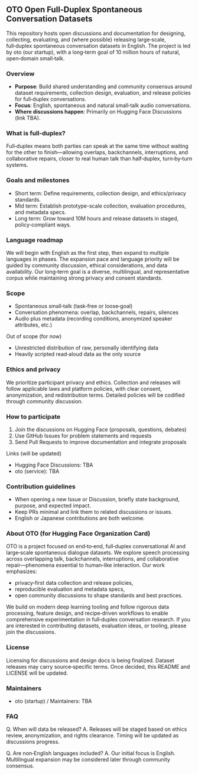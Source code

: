 ## OTO Open Full‑Duplex Spontaneous Conversation Datasets

This repository hosts open discussions and documentation for designing, collecting, evaluating, and (where possible) releasing large‑scale, full‑duplex spontaneous conversation datasets in English. The project is led by oto (our startup), with a long‑term goal of 10 million hours of natural, open‑domain small‑talk.

### Overview
- **Purpose**: Build shared understanding and community consensus around dataset requirements, collection design, evaluation, and release policies for full‑duplex conversations.
- **Focus**: English, spontaneous and natural small‑talk audio conversations.
- **Where discussions happen**: Primarily on Hugging Face Discussions (link TBA).

### What is full‑duplex?
Full‑duplex means both parties can speak at the same time without waiting for the other to finish—allowing overlaps, backchannels, interruptions, and collaborative repairs, closer to real human talk than half‑duplex, turn‑by‑turn systems.

### Goals and milestones
- Short term: Define requirements, collection design, and ethics/privacy standards.
- Mid term: Establish prototype-scale collection, evaluation procedures, and metadata specs.
- Long term: Grow toward 10M hours and release datasets in staged, policy‑compliant ways.

### Language roadmap
We will begin with English as the first step, then expand to multiple languages in phases. The expansion pace and language priority will be guided by community discussion, ethical considerations, and data availability. Our long‑term goal is a diverse, multilingual, and representative corpus while maintaining strong privacy and consent standards.

### Scope
- Spontaneous small‑talk (task‑free or loose‑goal)
- Conversation phenomena: overlap, backchannels, repairs, silences
- Audio plus metadata (recording conditions, anonymized speaker attributes, etc.)

Out of scope (for now)
- Unrestricted distribution of raw, personally identifying data
- Heavily scripted read‑aloud data as the only source

### Ethics and privacy
We prioritize participant privacy and ethics. Collection and releases will follow applicable laws and platform policies, with clear consent, anonymization, and redistribution terms. Detailed policies will be codified through community discussion.

### How to participate
1. Join the discussions on Hugging Face (proposals, questions, debates)
2. Use GitHub Issues for problem statements and requests
3. Send Pull Requests to improve documentation and integrate proposals

Links (will be updated)
- Hugging Face Discussions: TBA
- oto (service): TBA

### Contribution guidelines
- When opening a new Issue or Discussion, briefly state background, purpose, and expected impact.
- Keep PRs minimal and link them to related discussions or issues.
- English or Japanese contributions are both welcome.

### About OTO (for Hugging Face Organization Card)
OTO is a project focused on end‑to‑end, full‑duplex conversational AI and large‑scale spontaneous dialogue datasets. We explore speech processing across overlapping talk, backchannels, interruptions, and collaborative repair—phenomena essential to human‑like interaction. Our work emphasizes:
- privacy‑first data collection and release policies,
- reproducible evaluation and metadata specs,
- open community discussions to shape standards and best practices.

We build on modern deep learning tooling and follow rigorous data processing, feature design, and recipe‑driven workflows to enable comprehensive experimentation in full‑duplex conversation research. If you are interested in contributing datasets, evaluation ideas, or tooling, please join the discussions.

### License
Licensing for discussions and design docs is being finalized. Dataset releases may carry source‑specific terms. Once decided, this README and LICENSE will be updated.

### Maintainers
- oto (startup) / Maintainers: TBA

### FAQ
Q. When will data be released?
A. Releases will be staged based on ethics review, anonymization, and rights clearance. Timing will be updated as discussions progress.

Q. Are non‑English languages included?
A. Our initial focus is English. Multilingual expansion may be considered later through community consensus.


